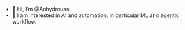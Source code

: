 - 👋 Hi, I’m @Anhydrouss
- 🌱 I am interested in AI and automation, in particular ML and agentic workflow.



<!---
Anhydrouss/Anhydrouss is a ✨ special ✨ repository because its `README.md` (this file) appears on your GitHub profile.
You can click the Preview link to take a look at your changes.
--->
